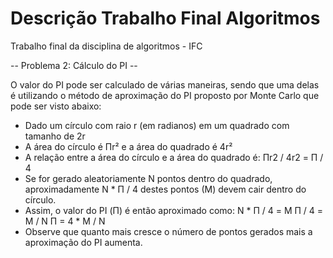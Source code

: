 # Descrição Trabalho Final Algoritmos
Trabalho final da disciplina de algoritmos - IFC

-- Problema 2: Cálculo do PI --

O valor do PI pode ser calculado de várias maneiras, sendo que uma delas é utilizando o método de aproximação do PI proposto por Monte Carlo que pode ser visto abaixo:
* Dado um círculo com raio r (em radianos) em um quadrado com tamanho de 2r
* A área do círculo é Πr² e a área do quadrado é 4r²
* A relação entre a área do círculo e a área do quadrado é: Πr2 / 4r2 = Π / 4
* Se for gerado aleatoriamente N pontos dentro do quadrado, aproximadamente N * Π / 4 destes pontos (M) devem cair dentro do círculo.
* Assim, o valor do PI (Π) é então aproximado como: 
  N * Π / 4 = M 
  Π / 4 = M / N 
  Π = 4 * M / N
* Observe que quanto mais cresce o número de pontos gerados mais a aproximação do PI aumenta.
